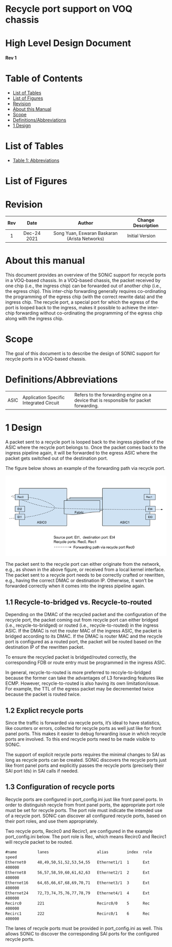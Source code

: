 # Recycle port support on VOQ chassis

# High Level Design Document
#### Rev 1

# Table of Contents
* [List of Tables](#list-of-tables)
* [List of Figures](#list-of-figures)
* [Revision](#revision)
* [About this Manual](#about-this-manual)
* [Scope](#scope)
* [Definitions/Abbreviations](#definitionsabbreviations)
* [1 Design](#1-design)

# List of Tables
* [Table 1: Abbreviations](#definitionsabbreviations)

# List of Figures

# Revision
| Rev |     Date    |       Author       | Change Description |      
|:---:|:-----------:|:------------------:|--------------------|
| 1 | Dec-24 2021 | Song Yuan, Eswaran Baskaran (Arista Networks) | Initial Version |

# About this manual

This document provides an overview of the SONiC support for recycle ports in a VOQ-based chassis. In a VOQ-based chassis, the packet received by one chip (i.e., the ingress chip) can be forwarded out of another chip (i.e., the egress chip). This inter-chip forwarding generally requires co-ordinating the programming of the egress chip (with the correct rewrite data) and the ingress chip. The recycle port, a special port for which the egress of the port is looped back to the ingress, makes it possible to achieve the inter-chip forwarding without co-ordinating the programming of the egress chip along with the ingress chip.

# Scope

The goal of this document is to describe the design of SONIC support for recycle ports in a VOQ-based chassis. 

# Definitions/Abbreviations

|      |                    |                                |
|------|--------------------|--------------------------------|
| ASIC | Application Specific Integrated Circuit | Refers to the forwarding engine on a device that is responsible for packet forwarding. |


# 1 Design
A packet sent to a recycle port is looped back to the ingress pipeline of the ASIC where the recycle port belongs to. Once the packet comes back to the ingress pipeline again, it will be forwarded to the egress ASIC where the packet gets switched out of the destination port. 

The figure below shows an example of the forwarding path via recycle port.

![](../../images/recycle_port_hld/recycle_port.png)

The packet sent to the recycle port can either originate from the network, e.g., as shown in the above figure, or received from a local kernel interface. The packet sent to a recycle port needs to be correctly crafted or rewritten, e.g., having the correct DMAC or destination IP. Otherwise, it won’t be forwarded correctly when it comes into the ingress pipeline again. 

## 1.1 Recycle-to-bridged vs. Recycle-to-routed

Depending on the DMAC of the recycled packet and the configuration of the recycle port, the packet coming out from recycle port can either bridged (i.e., recycle-to-bridged) or routed (i.e., recycle-to-routed) in the ingress ASIC. If the DMAC is not the router MAC of the ingress ASIC, the packet is bridged according to its DMAC. If the DMAC is router MAC and the recycle port is configured as a routed port, the packet will be routed based on the destination IP of the rewritten packet.

To ensure the recycled packet is bridged/routed correctly, the corresponding FDB or route entry must be programmed in the ingress ASIC. 

In general, recycle-to-routed is more preferred to reccyle-to-bridged because the former can take the advantages of L3 forwarding features like ECMP. However, recycle-to-routed is also having its own limitation/issue. For example, the TTL of the egress packet may be decremented twice because the packet is routed twice.

## 1.2 Explict recycle ports

Since the traffic is forwarded via recycle ports, it’s ideal to have statistics, like counters or errors, collected for recycle ports as well just like for front panel ports. This makes it easier to debug forwarding issue in which recycle ports are involved. To this end recycle ports need to be made visible to SONiC.

The support of explicit recycle ports requires the minimal changes to SAI as long as recycle ports can be created. SONiC discovers the recycle ports just like front panel ports and explicitly passes the recycle ports (precisely their SAI port Ids) in SAI calls if needed.

## 1.3 Configuration of recycle ports

Recycle ports are configured in port_config.ini just like front panel ports. In order to distinguish recycle from front panel ports, the appropriate port role must be set for recycle ports. The port role must indicate the intended use of a recycle port. SONiC can discover all configured recycle ports, based on their port roles, and use them appropriately.

Two recycle ports, Recirc0 and Recirc1, are configured in the example port_config.ini below. The port role is Rec, which means Recirc0 and Recirc1 will recycle packet to be routed.

```
#name         lanes                     alias        index  role       speed
Ethernet0     48,49,50,51,52,53,54,55   Ethernet1/1  1      Ext        400000
Ethernet8     56,57,58,59,60,61,62,63   Ethernet2/1  2      Ext        400000
Ethernet16    64,65,66,67,68,69,70,71   Ethernet3/1  3      Ext        400000
Ethernet24    72,73,74,75,76,77,78,79   Ethernet4/1  4      Ext        400000
Recirc0       221                       Recirc0/0    5      Rec        400000
Recirc1       222                       Recirc0/1    6      Rec        400000
```

The lanes of recycle ports must be provided in port_config.ini as well. This allows SONiC to discover the corresponding SAI ports for the configured recycle ports.
